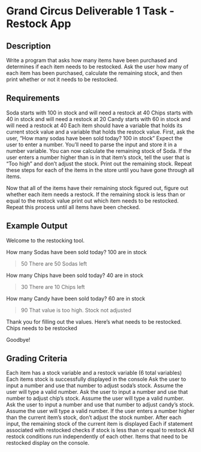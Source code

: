 ﻿# Grand Circus Deliverable 1 Task - Restock App

## Description

Write a program that asks how many items have been purchased and determines if each item needs to be restocked. Ask the user how many of each item has been purchased, calculate the remaining stock, and then print whether or not it needs to be restocked.

## Requirements

Soda starts with 100 in stock and will need a restock at 40
Chips starts with 40 in stock and will need a restock at 20
Candy starts with 60 in stock and will need a restock at 40
Each item should have a variable that holds its current stock value and a variable that holds the restock value.
First, ask the user, “How many sodas have been sold today? 100 in stock” Expect the user to enter a number. You’ll need to parse the input and store it in a number variable.
You can now calculate the remaining stock of Soda. If the user enters a number higher than is in that item’s stock, tell the user that is “Too high” and don’t adjust the stock. Print out the remaining stock. Repeat these steps for each of the items in the store until you have gone through all items. 

Now that all of the items have their remaining stock figured out, figure out whether each item needs a restock.  If the remaining stock is less than or equal to the restock value print out which item needs to be restocked. Repeat this process until all items have been checked.

## Example Output

Welcome to the restocking tool.

How many Sodas have been sold today? 100 are in stock
> 50
There are 50 Sodas left

How many Chips have been sold today? 40 are in stock
> 30
There are 10 Chips left

How many Candy have been sold today? 60 are in stock
> 90
That value is too high. Stock not adjusted


Thank you for filling out the values. Here’s what needs to be restocked.
Chips needs to be restocked

Goodbye!


## Grading Criteria

Each item has a stock variable and a restock variable (6 total variables)
Each items stock is successfully displayed in the console
Ask the user to input a number and use that number to adjust soda’s stock. Assume the user will type a valid number.
Ask the user to input a number and use that number to adjust chip’s stock. Assume the user will type a valid number.
Ask the user to input a number and use that number to adjust candy’s stock. Assume the user will type a valid number.
If the user enters a number higher than the current item’s stock, don’t adjust the stock number.
After each input, the remaining stock of the current item is displayed
Each if statement associated with restocked checks if stock is less than or equal to restock
All restock conditions run independently of each other.
Items that need to be restocked display on the console.
